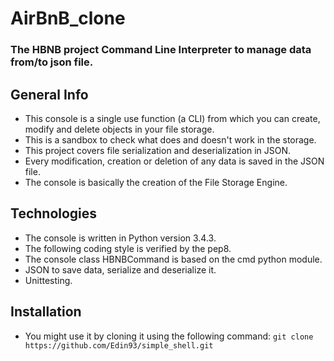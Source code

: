 # AirBnB_clone
### The HBNB project Command Line Interpreter to manage data from/to json file.

## General Info
* This console is a single use function (a CLI) from which you can create, modify and delete objects in your file storage.
* This is a sandbox to check what does and doesn't work in the storage.
* This project covers file serialization and deserialization in JSON.
* Every modification, creation or deletion of any data is saved in the JSON file.
* The console is basically the creation of the File Storage Engine.

## Technologies
* The console is written in Python version 3.4.3.
* The following coding style is verified by the pep8.
* The console class HBNBCommand is based on the cmd python module.
* JSON to save data, serialize and deserialize it.
* Unittesting.

## Installation
* You might use it by cloning it using the following command:
```git clone https://github.com/Edin93/simple_shell.git```
